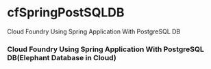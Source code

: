 # cfSpringPostSQLDB
Cloud Foundry Using Spring Application With PostgreSQL DB
### Cloud Foundry Using Spring Application With PostgreSQL DB(Elephant Database in Cloud)

